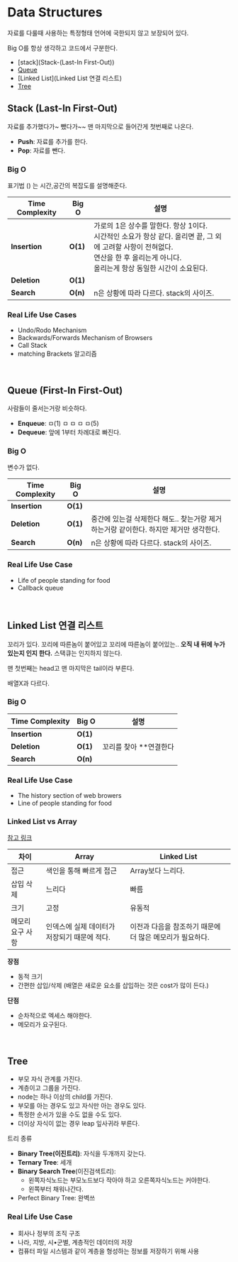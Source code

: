 # Data Structures

자료를 다룰때 사용하는 특정형태 
언어에 국한되지 않고 보장되어 있다.  

Big O를 항상 생각하고 코드에서 구분한다. 

* [stack](Stack-(Last-In First-Out))
* [Queue](Queue (First-In First-Out))
* [Linked List](Linked List 연결 리스트)
* [Tree](Tree)

## Stack (Last-In First-Out)

자료를 추가했다가~ 뺐다가~~
맨 마지막으로 들어간게 첫번째로 나온다. 

* **Push**: 자료를 추가를 한다.
* **Pop**: 자료를 뺀다.

### Big O

표기법 () 는 시간,공간의 복잡도를 설명해준다. 

| Time Complexity | Big O    | 설명                                                         |
| --------------- | -------- | ------------------------------------------------------------ |
| **Insertion**   | **O(1)** | 가로의 1은 상수를 말한다. 항상 1이다. <br/>시간적인 소요가 항상 같다. 올리면 끝, 그 외에 고려할 사항이 전혀없다. <br/>연산을 한 후 올리는게 아니다. <br/>올리는게 항상 동일한 시간이 소요된다. |
| **Deletion**    | **O(1)** |                                                              |
| **Search**      | **O(n)** | n은 상황에 따라 다르다. stack의 사이즈.                      |

### Real Life Use Cases

* Undo/Rodo Mechanism
* Backwards/Forwards Mechanism of Browsers
* Call Stack
* matching Brackets 알고리즘

<br>

## Queue (First-In First-Out)

사람들이 줄서는거랑 비슷하다.

* **Enqueue**: ㅁ(1) ㅁ ㅁ ㅁ ㅁ(5)
* **Dequeue**: 앞에 1부터 차례대로 빠진다. 

### Big O

변수가 없다.

| Time Complexity | Big O    | 설명                                                         |
| --------------- | -------- | ------------------------------------------------------------ |
| **Insertion**   | **O(1)** |                                                              |
| **Deletion**    | **O(1)** | 중간에 있는걸 삭제한다 해도.. 찾는거랑 제거하는거랑 같이한다. 하지만 제거만 생각한다. |
| **Search**      | **O(n)** | n은 상황에 따라 다르다. stack의 사이즈.                      |

 ### Real Life Use Case

* Life of people standing for food
* Callback queue

<br>

## Linked List 연결 리스트

꼬리가 있다. 꼬리에 따른놈이 붙어있고 꼬리에 따른놈이 붙어있는..
**오직 내 뒤에 누가 있는지 인지 한다.**
스택큐는 인지하지 않는다.

맨 첫번째는 head고 맨 마지막은 tail이라 부른다.

배열X과 다르다. 

### Big O
| Time Complexity | Big O    | 설명                   |
| --------------- | -------- | ---------------------- |
| **Insertion**   | **O(1)** |                        |
| **Deletion**    | **O(1)** | 꼬리를 찾아 **연결한다 |
| **Search**      | **O(n)** |                        |

### Real Life Use Case

* The history section of web browers
* Line of people standing for food 

### Linked List vs Array
[참고 링크](https://www.geeksforgeeks.org/linked-list-vs-array/)

| 차이             | Array                                        | Linked List                                              |
| ---------------- | -------------------------------------------- | -------------------------------------------------------- |
| 접근             | 색인을 통해 빠르게 접근                      | Array보다 느리다.                                        |
| 삽입 삭제        | 느리다                                       | 빠름                                                     |
| 크기             | 고정                                         | 유동적                                                   |
| 메모리 요구 사항 | 인덱스에 실제 데이터가 저장되기 때문에 적다. | 이전과 다음을 참조하기 때문에 더 많은 메모리가 필요하다. |

**장점**

* 동적 크기
* 간편한 삽입/삭제 (배열은 새로운 요소를 삽입하는 것은 cost가 많이 든다.)

**단점**

* 순차적으로 엑세스 해야한다. 
* 메모리가 요구된다. 

<br>

## Tree

* 부모 자식 관계를 가진다. 
* 계층이고 그룹을 가진다. 
* node는 하나 이상의 child를 가진다. 
* 부모를 아는 경우도 있고 자식만 아는 경우도 있다. 
* 특정한 순서가 있을 수도 없을 수도 있다. 
* 더이상 자식이 없는 경우 leap 잎사귀라 부른다. 

트리 종류

* **Binary Tree(이진트리)**: 자식을 두개까지 갖는다.
* **Ternary Tree**: 세개 
* **Binary Search Tree**(이진검색트리): 
  * 왼쪽자식노드는 부모노드보다 작아야 하고 오른쪽자식노드는 커야한다.
  * 왼쪽부터 채워나간다.
* Perfect Binary Tree: 완벽쓰 

### Real Life Use Case

* 회사나 정부의 조직 구조
* 나라, 지방, 시•군별, 계층적인 데이터의 저장
* 컴퓨터 파일 시스템과 같이 계층을 형성하는 정보를 저장하기 위해 사용

